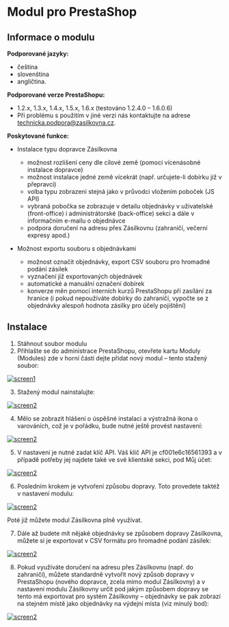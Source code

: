 # Modul pro PrestaShop

## Informace o modulu

**Podporované jazyky:**

* čeština
* slovenština
* angličtina.

**Podporované verze PrestaShopu:**

* 1.2.x, 1.3.x, 1.4.x, 1.5.x, 1.6.x (testováno 1.2.4.0 – 1.6.0.6)
* Při problému s použitím v jiné verzi nás kontaktujte na adrese technicka.podpora@zasilkovna.cz.

**Poskytované funkce:**

* Instalace typu dopravce Zásilkovna
  * možnost rozlišení ceny dle cílové země (pomocí vícenásobné instalace dopravce)
  * možnost instalace jedné země vícekrát (např. určujete-li dobírku již v přepravci)
  * volba typu zobrazení stejná jako v průvodci vložením poboček (JS API)
  * vybraná pobočka se zobrazuje v detailu objednávky v uživatelské (front-office) i administrátorské (back-office) sekci a dále v informačním e-mailu o objednávce
  * podpora doručení na adresu přes Zásilkovnu (zahraničí, večerní expresy apod.)

* Možnost exportu souboru s objednávkami
  * možnost označit objednávky, export CSV souboru pro hromadné podání zásilek
  * vyznačení již exportovaných objednávek
  * automatické a manuální označení dobírek
  * konverze měn pomocí interních kurzů PrestaShopu při zasílání za hranice (i pokud nepoužíváte dobírky do zahraničí, vypočte se z objednávky alespoň hodnota zásilky pro účely pojištění)

## Instalace
1. Stáhnout soubor modulu
2. Přihlašte se do administrace PrestaShopu, otevřete kartu Moduly (Modules) zde v horní části dejte přidat nový modul – tento stažený soubor:

  [![screen1](https://raw.githubusercontent.com/Zasilkovna/prestashop/master/doc/img/1-stazeni.png)](https://raw.githubusercontent.com/Zasilkovna/prestashop/master/doc/img/1-stazeni.png)

3. Stažený modul nainstalujte:

  [![screen2](https://raw.githubusercontent.com/Zasilkovna/prestashop/master/doc/img/2-instalace.png)](https://raw.githubusercontent.com/Zasilkovna/prestashop/master/doc/img/2-instalace.png)

4. Mělo se zobrazit hlášení o úspěšné instalaci a výstražná ikona o varováních, což je v pořádku, bude nutné ještě provést nastavení:

  [![screen2](https://raw.githubusercontent.com/Zasilkovna/prestashop/master/doc/img/3-nainstalovano-varovani.png)](https://raw.githubusercontent.com/Zasilkovna/prestashop/master/doc/img/3-nainstalovano-varovani.png)

5. V nastavení je nutné zadat klíč API. Váš klíč API je cf001e6c16561393 a v případě potřeby jej najdete také ve své klientské sekci, pod Můj účet:

  [![screen2](https://raw.githubusercontent.com/Zasilkovna/prestashop/master/doc/img/4-klic-api.png)](https://raw.githubusercontent.com/Zasilkovna/prestashop/master/doc/img/4-klic-api.png)

6. Posledním krokem je vytvoření způsobu dopravy. Toto provedete taktéž v nastavení modulu:

  [![screen2](https://raw.githubusercontent.com/Zasilkovna/prestashop/master/doc/img/5-zpusob-dopravy.png)](https://raw.githubusercontent.com/Zasilkovna/prestashop/master/doc/img/5-zpusob-dopravy.png)

  Poté již můžete modul Zásilkovna plně využívat.

7. Dále až budete mít nějaké objednávky se způsobem dopravy Zásilkovna, můžete si je exportovat v CSV formátu pro hromadné podání zásilek:

  [![screen2](https://raw.githubusercontent.com/Zasilkovna/prestashop/master/doc/img/6-export-objednavek.png)](https://raw.githubusercontent.com/Zasilkovna/prestashop/master/doc/img/6-export-objednavek.png)

8. Pokud využíváte doručení na adresu přes Zásilkovnu (např. do zahraničí), můžete standardně vytvořit nový způsob dopravy v PrestaShopu (nového dopravce, zcela mimo modul Zásilkovny) a v nastavení modulu Zásilkovny určit pod jakým způsobem dopravy se tento má exportovat pro systém Zásilkovny – objednávky se pak zobrazí na stejném místě jako objednávky na výdejní místa (viz minulý bod):

  [![screen2](https://raw.githubusercontent.com/Zasilkovna/prestashop/master/doc/img/7-doruceni-na-adresu.png)](https://raw.githubusercontent.com/Zasilkovna/prestashop/master/doc/img/7-doruceni-na-adresu.png)